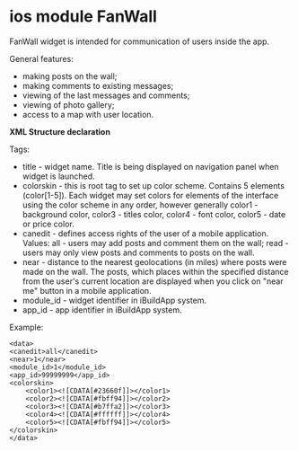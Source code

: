 # ios module FanWall
FanWall widget is intended for communication of users inside the app.

General features:

- making posts on the wall;
- making comments to existing messages;
- viewing of the last messages and comments;
- viewing of photo gallery;
- access to a map with user location.

**XML Structure declaration**

Tags:
- title - widget name. Title is being displayed on navigation panel when widget is launched.
- colorskin - this is root tag to set up color scheme. Contains 5 elements (color[1-5]). Each widget may set colors for elements of the interface using the color scheme in any order, however generally color1 - background color, color3 - titles color, color4 - font color, color5 - date or price color.
- canedit - defines access rights of the user of a mobile application.
Values:
all - users may add posts and comment them on the wall;
read - users may only view posts and comments to posts on the wall.
- near - distance to the nearest geolocations (in miles) where posts were made on the wall. The posts, which places within the specified distance from the user's current location are displayed when you click on "near me" button in a mobile application.
- module_id - widget identifier in iBuildApp system.
- app_id - app identifier in iBuildApp system.

Example:


    <data>
    <canedit>all</canedit>
    <near>1</near>
    <module_id>1</module_id>
    <app_id>99999999</app_id>
    <colorskin>
        <color1><![CDATA[#23660f]]></color1>
        <color2><![CDATA[#fbff94]]></color2>
        <color3><![CDATA[#b7ffa2]]></color3>
        <color4><![CDATA[#ffffff]]></color4>
        <color5><![CDATA[#fbff94]]></color5>
    </colorskin>
    </data>
